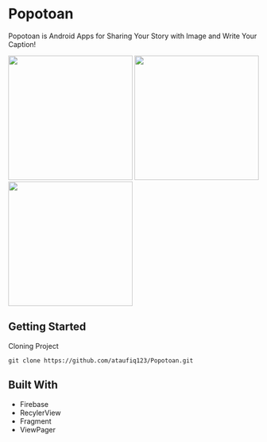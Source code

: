 # Popotoan

Popotoan is Android Apps for Sharing Your Story with Image and Write Your Caption!

<img src="https://github.com/ataufiq123/Popotoan/blob/master/Upload.gif" width="250">  <img src="https://github.com/ataufiq123/Popotoan/blob/master/Lihat.gif" width="250">  <img src="https://github.com/ataufiq123/Popotoan/blob/master/Push%20Notification.gif" width="250">


## Getting Started

Cloning Project

```
git clone https://github.com/ataufiq123/Popotoan.git
```

## Built With

* Firebase
* RecylerView
* Fragment
* ViewPager




